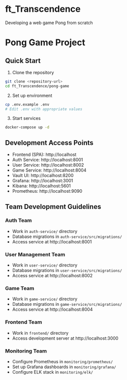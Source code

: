 # ft_Transcendence
Developing a web game Pong from scratch


# Pong Game Project

## Quick Start

1. Clone the repository
```bash
git clone <repository-url>
cd ft_Transcendence/pong-game
```

2. Set up environment
```bash
cp .env.example .env
# Edit .env with appropriate values
```

3. Start services
```bash
docker-compose up -d
```

## Development Access Points

- Frontend (SPA): http://localhost
- Auth Service: http://localhost:8001
- User Service: http://localhost:8002
- Game Service: http://localhost:8004
- Vault UI: http://localhost:8200
- Grafana: http://localhost:3001
- Kibana: http://localhost:5601
- Prometheus: http://localhost:9090

## Team Development Guidelines

### Auth Team
- Work in `auth-service/` directory
- Database migrations in `auth-service/src/migrations/`
- Access service at http://localhost:8001

### User Management Team
- Work in `user-service/` directory
- Database migrations in `user-service/src/migrations/`
- Access service at http://localhost:8002

### Game Team
- Work in `game-service/` directory
- Database migrations in `game-service/src/migrations/`
- Access service at http://localhost:8004

### Frontend Team
- Work in `frontend/` directory
- Access development server at http://localhost:3000

### Monitoring Team
- Configure Prometheus in `monitoring/prometheus/`
- Set up Grafana dashboards in `monitoring/grafana/`
- Configure ELK stack in `monitoring/elk/`